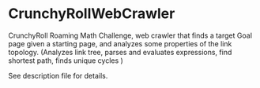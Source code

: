 CrunchyRollWebCrawler
=====================

CrunchyRoll Roaming Math Challenge, web crawler that finds a target Goal page given a starting page, and analyzes some properties of the link topology. (Analyzes link tree, parses and evaluates expressions, find shortest path, finds unique cycles )

See description file for details.
